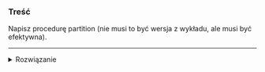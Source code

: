 ### Treść

Napisz procedurę partition (nie musi to być wersja z wykładu, ale musi być efektywna).

------
<details><summary>Rozwiązanie</summary>
<p>

